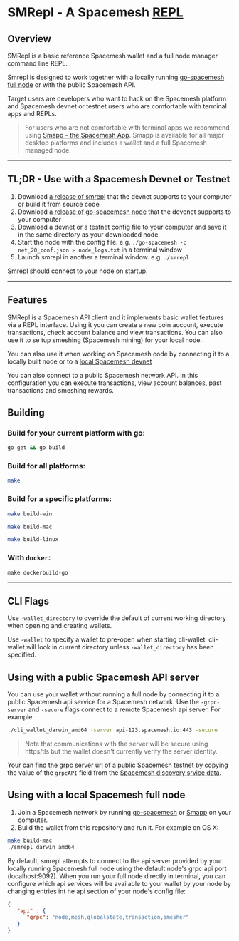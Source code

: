 # SMRepl - A Spacemesh [REPL](https://en.wikipedia.org/wiki/Read%E2%80%93eval%E2%80%93print_loop)

## Overview

SMRepl is a basic reference Spacemesh wallet and a full node manager command line REPL. 

Smrepl is designed to work together with a locally running [go-spacemesh full node](https://github.com/spacemeshos/go-spacemesh) or with the public Spacemesh API.

Target users are developers who want to hack on the Spacemesh platform and Spacemesh devnet or testnet users who are comfortable with terminal apps and REPLs. 

> For users who are not comfortable with terminal apps we recommend using [Smapp - the Spacemesh App](https://github.com/spacemeshos/smapp). Smapp is available for all major desktop platforms and
includes a wallet and a full Spacemesh managed node.

----

## TL;DR - Use with a Spacemesh Devnet or Testnet 
1. Download [a release of smrepl](https://github.com/spacemeshos/smrepl/releases) that the devnet supports to your computer or build it from source code
1. Download [a release of go-spacemesh node](https://github.com/spacemeshos/go-spacemesh/releases) that the devenet supports to your computer
1. Download a devnet or a testnet config file to your computer and save it in the same directory as your downloaded node 
1. Start the node with the config file. e.g. `./go-spacemesh -c net_20_conf.json > node_logs.txt` in a terminal window
1. Launch smrepl in another a terminal window. e.g. `./smrepl`

Smrepl should connect to your node on startup.

----

## Features

SMRepl is a Spacemesh API client and it implements basic wallet features via a REPL interface. Using it you can create a new coin account, execute transactions, check account balance and view transactions. You can also use it to se tup smeshing (Spacemesh mining) for your local node.

You can also use it when working on Spacemesh code by connecting it to a locally built node or to a [local Spacemesh devnet](https://github.com/spacemeshos/local-testnet)

You can also connect to a public Spacemesh network API. In this configuration you can execute transactions, view account balances, past transactions and smeshing rewards.

## Building

### Build for your current platform with go:

```bash
go get && go build
```

### Build for all platforms:

```bash
make
```

### Build for a specific platforms:

```bash
make build-win
```

```bash
make build-mac
```

```bash
make build-linux
```

### With `docker`:

```
make dockerbuild-go
```

---

## CLI Flags

Use `-wallet_directory` to override the default of current working directory when opening and creating wallets.

Use `-wallet` to specify a wallet to pre-open when starting cli-wallet. cli-wallet will look in current directory
unless `-wallet_directory` has been specified.

## Using with a public Spacemesh API server

You can use your wallet without running a full node by connecting it to a public Spacemesh api service for a Spacemesh
network. Use the `-grpc-server` and `-secure` flags connect to a remote Spacemesh api server. For example:

```bash
./cli_wallet_darwin_amd64 -server api-123.spacemesh.io:443 -secure
```

> Note that communications with the server will be secure using https/tls but the wallet doesn't currently verify the server identity.

Your can find the grpc server url of a public Spacemesh testnet by copying the value of the `grpcAPI` field from the [Spacemesh discovery srvice data](https://discover.spacemesh.io/networks.json).


## Using with a local Spacemesh full node

1. Join a Spacemesh network by running [go-spacemesh](https://github.com/spacemeshos/go-spacemesh/releases)
   or [Smapp](https://github.com/spacemeshos/smapp/releases) on your computer.
1. Build the wallet from this repository and run it. For example on OS X:

```bash
make build-mac
./smrepl_darwin_amd64
```

By default, smrepl attempts to connect to the api server provided by your locally running Spacemesh full node using
the default node's grpc api port (localhost:9092). When you run your full node directly in terminal, you can configure
which api services will be available to your wallet by your node by changing entries int he api section of your node's
config file:

```json
{
   "api" : {
      "grpc": "node,mesh,globalstate,transaction,smesher"
   }
}
```
